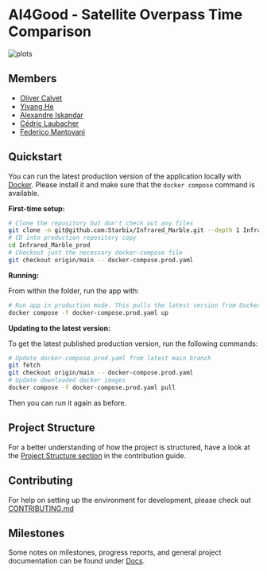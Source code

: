 # AI4Good - Satellite Overpass Time Comparison

![plots](assets/plots.webp)

## Members

-   [Oliver Calvet](mailto:ocalvet@student.ethz.ch)
-   [Yiyang He](mailto:yiyahe@student.ethz.ch)
-   [Alexandre Iskandar](mailto:aiskandar@student.ethz.ch)
-   [Cédric Laubacher](mailto:cedric@laubacher.io)
-   [Federico Mantovani](mailto:fmantova@student.ethz.ch)

## Quickstart

You can run the latest production version of the application locally with [Docker](https://www.docker.com/). Please
install it and make sure that the `docker compose` command is available.

**First-time setup:**

```sh
# Clone the repository but don't check out any files
git clone -n git@github.com:Starbix/Infrared_Marble.git --depth 1 Infrared_Marble_prod
# CD into production repository copy
cd Infrared_Marble_prod
# Checkout just the necessary docker-compose file
git checkout origin/main -- docker-compose.prod.yaml
```

**Running:**

From within the folder, run the app with:

```sh
# Run app in production mode. This pulls the latest version from Docker Hub if not already downloaded
docker compose -f docker-compose.prod.yaml up
```

**Updating to the latest version:**

To get the latest published production version, run the following commands:

```sh
# Update docker-compose.prod.yaml from latest main branch
git fetch
git checkout origin/main -- docker-compose.prod.yaml
# Update downloaded docker images
docker compose -f docker-compose.prod.yaml pull
```

Then you can run it again as before.

## Project Structure

For a better understanding of how the project is structured, have a look at the
[Project Structure section](./CONTRIBUTING.md#project-structure) in the contribution guide.

## Contributing

For help on setting up the environment for development, please check out [CONTRIBUTING.md](./CONTRIBUTING.md)

## Milestones

Some notes on milestones, progress reports, and general project documentation can be found under [Docs](./docs).
